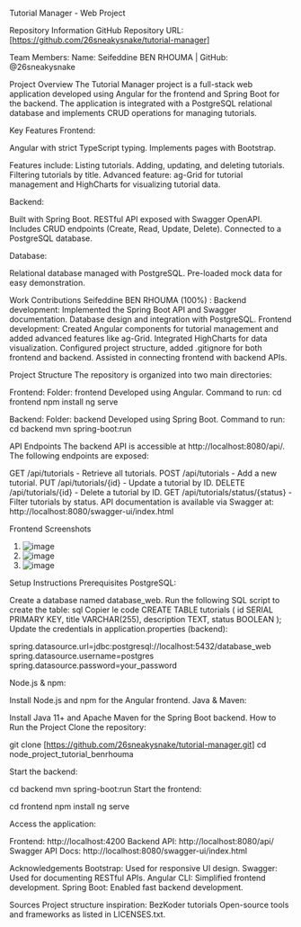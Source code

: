 Tutorial Manager - Web Project

Repository Information
GitHub Repository URL: [https://github.com/26sneakysnake/tutorial-manager]

Team Members:
Name: Seifeddine BEN RHOUMA | GitHub: @26sneakysnake

Project Overview
The Tutorial Manager project is a full-stack web application developed using Angular for the frontend and Spring Boot for the backend. The application is integrated with a PostgreSQL relational database and implements CRUD operations for managing tutorials.

Key Features
Frontend:

Angular with strict TypeScript typing.
Implements pages with Bootstrap.

Features include:
Listing tutorials.
Adding, updating, and deleting tutorials.
Filtering tutorials by title.
Advanced feature: ag-Grid for tutorial management and HighCharts for visualizing tutorial data.


Backend:

Built with Spring Boot.
RESTful API exposed with Swagger OpenAPI.
Includes CRUD endpoints (Create, Read, Update, Delete).
Connected to a PostgreSQL database.


Database:

Relational database managed with PostgreSQL.
Pre-loaded mock data for easy demonstration.


Work Contributions
Seifeddine BEN RHOUMA (100%) :
Backend development: Implemented the Spring Boot API and Swagger documentation.
Database design and integration with PostgreSQL.
Frontend development: Created Angular components for tutorial management and added advanced features like ag-Grid.
Integrated HighCharts for data visualization.
Configured project structure, added .gitignore for both frontend and backend.
Assisted in connecting frontend with backend APIs.


Project Structure
The repository is organized into two main directories:

Frontend:
Folder: frontend
Developed using Angular.
Command to run:
cd frontend
npm install
ng serve


Backend:
Folder: backend
Developed using Spring Boot.
Command to run:
cd backend
mvn spring-boot:run


API Endpoints
The backend API is accessible at http://localhost:8080/api/. The following endpoints are exposed:

GET /api/tutorials - Retrieve all tutorials.
POST /api/tutorials - Add a new tutorial.
PUT /api/tutorials/{id} - Update a tutorial by ID.
DELETE /api/tutorials/{id} - Delete a tutorial by ID.
GET /api/tutorials/status/{status} - Filter tutorials by status.
API documentation is available via Swagger at: http://localhost:8080/swagger-ui/index.html

Frontend Screenshots
1. ![image](https://github.com/user-attachments/assets/774d68b0-a0cc-4798-87bc-fec5c3bd39f2)
2. ![image](https://github.com/user-attachments/assets/0c067100-431f-4e7d-95b2-bd35f8dea6fc)
3. ![image](https://github.com/user-attachments/assets/b496b307-c90a-4158-b64d-205ec32ff05a)



Setup Instructions
Prerequisites
PostgreSQL:

Create a database named database_web.
Run the following SQL script to create the table:
sql
Copier le code
CREATE TABLE tutorials (
    id SERIAL PRIMARY KEY,
    title VARCHAR(255),
    description TEXT,
    status BOOLEAN
);
Update the credentials in application.properties (backend):

spring.datasource.url=jdbc:postgresql://localhost:5432/database_web
spring.datasource.username=postgres
spring.datasource.password=your_password


Node.js & npm:

Install Node.js and npm for the Angular frontend.
Java & Maven:

Install Java 11+ and Apache Maven for the Spring Boot backend.
How to Run the Project
Clone the repository:



git clone [https://github.com/26sneakysnake/tutorial-manager.git]
cd node_project_tutorial_benrhouma

Start the backend:


cd backend
mvn spring-boot:run
Start the frontend:


cd frontend
npm install
ng serve

Access the application:

Frontend: http://localhost:4200
Backend API: http://localhost:8080/api/
Swagger API Docs: http://localhost:8080/swagger-ui/index.html


Acknowledgements
Bootstrap: Used for responsive UI design.
Swagger: Used for documenting RESTful APIs.
Angular CLI: Simplified frontend development.
Spring Boot: Enabled fast backend development.

Sources
Project structure inspiration: BezKoder tutorials
Open-source tools and frameworks as listed in LICENSES.txt.
